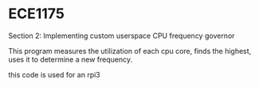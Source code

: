 # ECE1175
 
Section 2: Implementing custom userspace CPU frequency governor


This program measures the utilization of each cpu core, finds the highest, uses it to determine a new frequency.


this code is used for an rpi3

